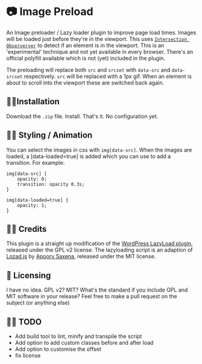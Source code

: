 # 📷 Image Preload
An Image preloader / Lazy loader plugin to improve page load times. 
Images will be loaded just before they're in the viewport. This uses [`Intersection Observerver`](https://developer.mozilla.org/en-US/docs/Web/API/Intersection_Observer_API) to detect if an element is in the viewport. This is an 'experimental' technique and not yet available in every browser. There's an official polyfill available which is not (yet) included in the plugin. 

The preloading will replace both `src` and `srcset` with `data-src` and `data-srcset` respectively. `src` will be replaced with a 1px gif. When an element is about to scroll into the viewport these are switched back again. 

## 👷🏼‍Installation
Download the `.zip` file. Install. That's it. No configuration yet. 

## 💅🏼 Styling / Animation
You can select the images in css with `img[data-src]`. When the images are loaded, a [data-loaded=true] is added which you can use to add a transition. For example:

```
img[data-src] {
	opacity: 0;
	transition: opacity 0.3s;
}

img[data-loaded=true] {
	opacity: 1;
}
```

## 👌🏼 Credits
This plugin is a straight up modification of the [WordPress LazyLoad plugin](https://nl.wordpress.org/plugins/lazy-load/), released under the GPL v2 license. 
The lazyloading script is an adaption of [Lozad.js](https://github.com/ApoorvSaxena/lozad.js) by [Apoorv Saxena](https://apoorv.pro/), released under the MIT license. 

## 📎 Licensing
I have no idea. GPL v2? MIT? What's the standard if you include GPL and MIT software in your release? Feel free to make a pull request on the subject (or anything else)

## 👩‍🏭 TODO
* Add build tool to lint, minify and transpile the script
* Add option to add custom classes before and after load
* Add option to customise the offset
* fix license


